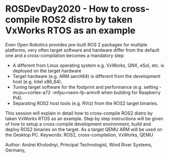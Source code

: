 # ROSDevDay2020 - How to cross-compile ROS2 distro by taken VxWorks RTOS as an example

Even Open Robotics provides pre-built ROS 2 packages for multiple platforms, very often target software and hardware differ from the default one and a cross-compilation becomes a mandatory step:
* A different from Linux operating system e.g. VxWorks, QNX, eSol, etc. is deployed on the target hardware
* Target hardware (e.g. ARM aarch64) is different from the development host (e.g. Intel x86_64).
* Tuning target software for the footprint and performance (e.g. setting -mcpu=cortex-a72 -mfpu=neon-fp-armv8 when building for Raspberry Pi4).
* Separating ROS2 host tools (e.g. RViz) from the ROS2 target binaries.

This session will explain in detail how to cross-compile ROS2 distro by taken VxWorks RTOS as an example. Step by step instructions will be given of how to setup a cross-compile development environment, build and deploy ROS2 binaries on the target. As a target QEMU ARM will be used on the Desktop PC.
Keywords: ROS2, cross-compilation, VxWorks, QEMU

Author: Andrei Kholodnyi, Principal Technologist, Wind River Systems, Germany, 

